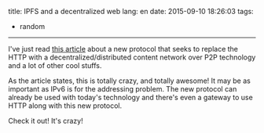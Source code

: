 title: IPFS and a decentralized web
lang: en
date: 2015-09-10 18:26:03
tags:
- random
---

I've just read [this article](https://ipfs.io/ipfs/QmNhFJjGcMPqpuYfxL62VVB9528NXqDNMFXiqN5bgFYiZ1/its-time-for-the-permanent-web.html) about a new protocol that seeks to replace the HTTP with a decentralized/distributed content network over P2P technology and a lot of other cool stuffs.

As the article states, this is totally crazy, and totally awesome! It may be as important as IPv6 is for the addressing problem. The new protocol can already be used with today's technology and there's even a gateway to use HTTP along with this new protocol.

Check it out! It's crazy!